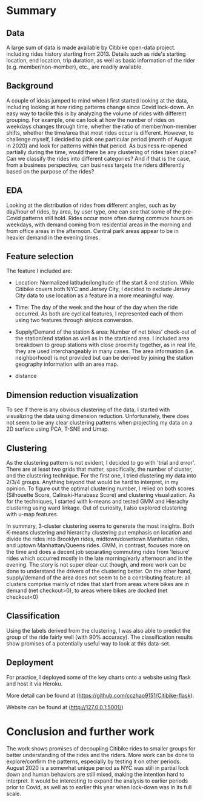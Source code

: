 # Summary

## Data
A large sum of data is made available by Citibike open-data project. including rides history starting from 2013.
Details such as ride's starting location, end location, trip duration, as well as basic information of the rider 
(e.g. member/non-member), etc., are readily available.

## Background
A couple of ideas jumped to mind when I first started looking at the data, including looking at how riding patterns 
change since Covid lock-down. An easy way to tackle this is by analyzing the volume of rides with different grouping. 
For example, one can look at how the number of rides on weekdays changes through time, 
whether the ratio of member/non-member shifts, whether the time/area that most rides occur is different. 
However, to challenge myself, I decided to pick one particular period (month of August in 2020) 
and look for patterns within that period. As business re-opened partially during the time, 
would there be any clustering of rides taken place? Can we classify the rides into different categories? 
And if that is the case, from a business perspective, can business targets the riders differently 
based on the purpose of the rides?

## EDA
Looking at the distribution of rides from different angles, such as by day/hour of rides, by area, by user type, 
one can see that some of the pre-Covid patterns still hold. 
Rides occur more often during commute hours on weekdays, with demand coming from residential 
areas in the morning and from office areas in the afternoon. 
Central park areas appear to be in heavier demand in the evening times.

## Feature selection
The feature I included are:
* Location: Normalized latitude/longitude of the start & end station. While Citibike covers both NYC and Jersey City, 
I decided to exclude Jersey City data to use location as a feature in a more meaningful way.
 
* Time: The day of the week and the hour of the day when the ride occurred. As both are cyclical features, 
I represented each of them using two features through sin/cos conversion.

* Supply/Demand of the station & area: Number of net bikes' check-out of the station/end station as well as 
in the start/end area. I included area breakdown to group stations with close proximity together, 
as in real life, they are used interchangeably in many cases. The area information (i.e. neighborhood) is not provided 
but can be derived by joining the station geography information with an area map.

* distance

## Dimension reduction visualization
To see if there is any obvious clustering of the data, I started with visualizing the data using dimension reduction. 
Unfortunately, there does not seem to be any clear clustering patterns when projecting my data on a 2D surface 
using PCA, T-SNE and Umap. 

## Clustering
As the clustering pattern is not evident, I decided to go with 'trial and error'. There are at least two grids 
that matter, specifically, the number of cluster, and the clustering technique.
For the first one, I tried clustering my data into 2/3/4 groups. Anything beyond that would be hard to interpret, 
in my opinion. To figure out the optimal clustering number, I relied on both scores 
(Silhouette Score, Calinski-Harabasz Score) and clustering visualization. 
As for the techniques, I started with k-means and tested GMM and Hierachy clustering using ward linkage. 
Out of curiosity, I also explored clustering with u-map features.

In summary, 3-cluster clustering seems to generate the most insights. 
Both K-means clustering and hierarchy clustering put emphasis on location and divide the rides into Brooklyn rides, 
midtown/downtown Manhattan rides, and uptown Manhattan/Queens rides.
GMM, in contrast, focuses more on the time and does a decent job separating commuting rides from 
'leisure' rides which occurred mostly in the late morning/early afternoon and in the evening. 
The story is not super clear-cut though, and more work can be done to understand the drivers of the clustering better.
On the other hand, supply/demand of the area does not seem to be a contributing feature: 
all clusters comprise mainly of rides that start from areas where bikes are in demand (net checkout>0),
to areas where bikes are docked (net checkout<0)


## Classification
Using the labels derived from the clustering, I was also able to predict the group of the ride fairly well 
(with 90% accuracy). The classification results show promises of a potentially useful way to look at this data-set.
   
## Deployment
For practice, I deployed some of the key charts onto a website using flask and host it via Heroku. 

More detail can be found at (https://github.com/cczhao9151/Citibike-flask).

Website can be found at (http://127.0.0.1:5001/)

# Conclusion and further work
The work shows promises of decoupling Citibike rides to smaller groups for better understanding of the rides and the riders.
More work can be done to explore/confirm the patterns, especially by testing it on other periods.
August 2020 is a somewhat unique period as NYC was still in partial lock down and human behaviors are 
still mixed, making the intention hard to interpret. It would be interesting to expand the analysis to
earlier periods prior to Covid, as well as to earlier this year when lock-down was in its full scale.
  